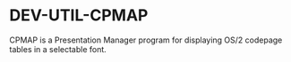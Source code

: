 DEV-UTIL-CPMAP
==============

CPMAP is a Presentation Manager program for displaying OS/2 codepage tables in a selectable font.
